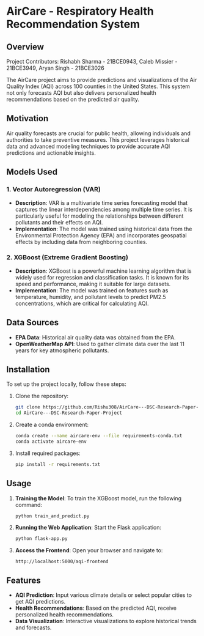 # AirCare - Respiratory Health Recommendation System

## Overview

Project Contributors:
Rishabh Sharma - 21BCE0943, Caleb Missier - 21BCE3949, Aryan Singh - 21BCE3026

The AirCare project aims to provide predictions and visualizations of the Air Quality Index (AQI) across 100 counties in the United States. This system not only forecasts AQI but also delivers personalized health recommendations based on the predicted air quality.

## Motivation
Air quality forecasts are crucial for public health, allowing individuals and authorities to take preventive measures. This project leverages historical data and advanced modeling techniques to provide accurate AQI predictions and actionable insights.

## Models Used
### 1. Vector Autoregression (VAR)
- **Description**: VAR is a multivariate time series forecasting model that captures the linear interdependencies among multiple time series. It is particularly useful for modeling the relationships between different pollutants and their effects on AQI.
- **Implementation**: The model was trained using historical data from the Environmental Protection Agency (EPA) and incorporates geospatial effects by including data from neighboring counties.

### 2. XGBoost (Extreme Gradient Boosting)
- **Description**: XGBoost is a powerful machine learning algorithm that is widely used for regression and classification tasks. It is known for its speed and performance, making it suitable for large datasets.
- **Implementation**: The model was trained on features such as temperature, humidity, and pollutant levels to predict PM2.5 concentrations, which are critical for calculating AQI.

## Data Sources
- **EPA Data**: Historical air quality data was obtained from the EPA.
- **OpenWeatherMap API**: Used to gather climate data over the last 11 years for key atmospheric pollutants.

## Installation
To set up the project locally, follow these steps:

1. Clone the repository:
   ```bash
   git clone https://github.com/Rishu308/AirCare---DSC-Research-Paper-Project.git
   cd AirCare---DSC-Research-Paper-Project
   ```

2. Create a conda environment:
   ```bash
   conda create --name aircare-env --file requirements-conda.txt
   conda activate aircare-env
   ```

3. Install required packages:
   ```bash
   pip install -r requirements.txt
   ```

## Usage
1. **Training the Model**: To train the XGBoost model, run the following command:
   ```bash
   python train_and_predict.py
   ```

2. **Running the Web Application**: Start the Flask application:
   ```bash
   python flask-app.py
   ```

3. **Access the Frontend**: Open your browser and navigate to:
   ```
   http://localhost:5000/aqi-frontend
   ```

## Features
- **AQI Prediction**: Input various climate details or select popular cities to get AQI predictions.
- **Health Recommendations**: Based on the predicted AQI, receive personalized health recommendations.
- **Data Visualization**: Interactive visualizations to explore historical trends and forecasts.



